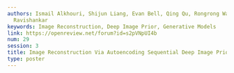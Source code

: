 ```yaml
---
authors: Ismail Alkhouri, Shijun Liang, Evan Bell, Qing Qu, Rongrong Wang, Saiprasad
  Ravishankar
keywords: Image Reconstruction, Deep Image Prior, Generative Models
link: https://openreview.net/forum?id=s2pVNpUI4b
num: 29
session: 3
title: Image Reconstruction Via Autoencoding Sequential Deep Image Prior
type: poster
---
```

